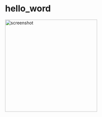 # hello_word

<img src="https://static.oonnnoo.com/upload/AQvgKtPmc.png" width="300" title="screenshot"/>
